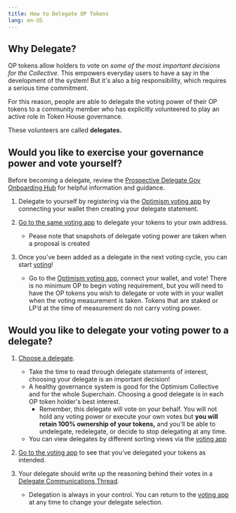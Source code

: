 ```yaml
---
title: How to Delegate OP Tokens
lang: en-US
---
```


## Why Delegate?

OP tokens allow holders to vote on *some of the most important decisions for the Collective.* This empowers everyday users to have a say in the development of the system! But it's also a big responsibility, which requires a serious time commitment. 

For this reason, people are able to delegate the voting power of their OP tokens to a community member who has explicitly volunteered to play an active role in Token House governance. 

These volunteers are called **delegates.**

## Would you like to exercise your governance power and vote yourself? 

Before becoming a delegate, review the [Prospective Delegate Gov Onboarding Hub](https://plaid-cement-e44.notion.site/Prospective-Delegate-Gov-Onboarding-Hub-7cb72c3376c349a2ab402c4badd52f39) for helpful information and guidance. 

1. Delegate to yourself by registering via the [Optimism voting app](https://vote.optimism.io/) by connecting your wallet then creating your delegate statement.

2. [Go to the same voting app](https://vote.optimism.io/) to delegate your tokens to your own address.

      - Pease note that snapshots of delegate voting power are taken when a proposal is created

3. Once you’ve been added as a delegate in the next voting cycle, you can start [voting](https://vote.optimism.io/)!
    - Go to the [Optimism voting app](https://vote.optimism.io/), connect your wallet, and vote! There is no minimum OP to begin voting requirement, but you will need to have the OP tokens you wish to delegate or vote with in your wallet when the voting measurement is taken. Tokens that are staked or LP’d at the time of measurement do not carry voting power.

## Would you like to delegate your voting power to a delegate? 

1. [Choose a delegate](https://vote.optimism.io/delegates). 
   
   - Take the time to read through delegate statements of interest, choosing your delegate is an important decision! 
   - A healthy governance system is good for the Optimism Collective and for the whole Superchain. Choosing a good delegate is in each OP token holder's best interest. 
       - Remember, this delegate will vote on your behalf. You will not hold any voting power or execute your own votes but **you will retain 100% ownership of your tokens,** and you'll be able to undelegate, redelegate, or decide to stop delegating at any time.
    - You can view delegates by different sorting views via the [voting app](https://vote.optimism.io/delegates?orderBy=weightedRandom)

2. [Go to the voting app](https://vote.optimism.io/) to see that you’ve delegated your tokens as intended.

3. Your delegate should write up the reasoning behind their votes in a [Delegate Communications Thread](https://gov.optimism.io/c/delegates/delegate-updates/45).

    - Delegation is always in your control. You can return to the [voting app](https://vote.optimism.io/) at any time to change your delegate selection. 